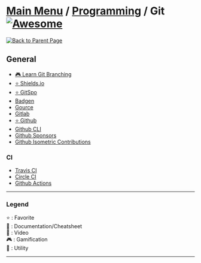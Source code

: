 # [Main Menu](../README.md) / [Programming](index.md) / Git [![Awesome](https://awesome.re/badge-flat.svg)](https://awesome.re)

[![Back to Parent Page](https://img.shields.io/badge/-Back_to_Parent_Page-blue?style=for-the-badge)](index.md)

## General
- [:video_game: Learn Git Branching](https://learngitbranching.js.org/)
- [:star: Shields.io](https://shields.io/)
- [:star: GitSpo](https://gitspo.com/)
- [Badgen](https://badgen.net/)
- [Gource](https://gource.io/)
- [Gitlab](https://gitlab.com/)
- [:star: Github](https://github.com/)
- [Github CLI](https://cli.github.com/)
- [Github Sponsors](https://github.com/sponsors)
- [Github Isometric Contributions](https://github.com/jasonlong/isometric-contributions)

### CI
- [Travis CI](https://travis-ci.com/)
- [Circle CI](https://circleci.com/)
- [Github Actions](https://github.com/features/actions)

---

### Legend
:star: : Favorite\
:book: : Documentation/Cheatsheet\
:movie_camera: : Video\
:video_game: : Gamification\
:wrench: : Utility

---

